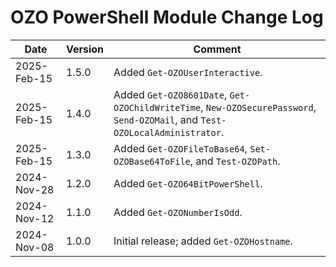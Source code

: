 # OZO PowerShell Module Change Log

|Date|Version|Comment|
|----|-------|-------|
|2025-Feb-15|1.5.0|Added `Get-OZOUserInteractive`.|
|2025-Feb-15|1.4.0|Added `Get-OZO8601Date`, `Get-OZOChildWriteTime`, `New-OZOSecurePassword`, `Send-OZOMail`, and `Test-OZOLocalAdministrator`.|
|2025-Feb-15|1.3.0|Added `Get-OZOFileToBase64`, `Set-OZOBase64ToFile`, and `Test-OZOPath`.|
|2024-Nov-28|1.2.0|Added `Get-OZO64BitPowerShell`.|
|2024-Nov-12|1.1.0|Added `Get-OZONumberIsOdd`.|
|2024-Nov-08|1.0.0|Initial release; added `Get-OZOHostname`.|
